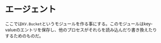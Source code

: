 # エージェント

 ここでは`KV.Bucket`というモジュールを作る事にする。このモジュールはkey-valueのエントリを保存し、他のプロセスがそれらを読み込んだり書き換えたりするためのものだ。

